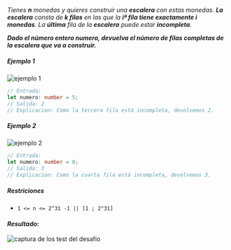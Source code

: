 _Tienes **n** monedas y quieres construir una **escalera** con estas monedas. **La escalera** consta de **k filas** en las que la **iª fila tiene exactamente i monedas**. La **última** fila de la **escalera** puede estar **incompleta**._

_**Dado el número entero numero, devuelva el número de filas completas de la escalera que va a construir.**_

##### Ejemplo 1

![ejemplo 1](../assets/06/figura-1.jpg)

```typescript
// Entrada:
let numero: number = 5;
// Salida: 2
// Explicacion: Como la tercera fila está incompleta, devolvemos 2.
```

##### Ejemplo 2

![ejemplo 2](../assets/06/figura-2.jpg)

```typescript
// Entrada:
let numero: number = 8;
// Salida: 3
// Explicacion: Como la cuarta fila está incompleta, devolvemos 3.
```

##### Restriciones

- `1 <= n <= 2^31 -1 || [1 ; 2^31]`

#### _Resultado:_
![captura de los test del desafio](https://github.com/jean-carlos-19/leetcode/blob/master/captura/challengue-6-1.png)
